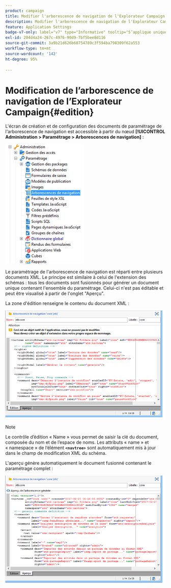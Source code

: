 ```yaml
---
product: campaign
title: Modifier l'arborescence de navigation de l'Explorateur Campaign
description: Modifier l'arborescence de navigation de l'Explorateur Campaign
feature: Application Settings
badge-v7-only: label="v7" type="Informative" tooltip="S’applique uniquement à Campaign Classic v7"
exl-id: 204d4a24-267c-4976-90d9-7bf5bee8d116
source-git-commit: 3a9b21d626b60754789c3f594ba798309f62a553
workflow-type: tm+mt
source-wordcount: '142'
ht-degree: 95%

---
```



# Modification de l’arborescence de navigation de l’Explorateur Campaign{#edition}

L&#39;écran de création et de configuration des documents de paramétrage de l&#39;arborescence de navigation est accessible à partir du nœud **[!UICONTROL Administration > Paramétrage > Arborescences de navigation]** :

![](assets/d_ncs_integration_navigation_arbo.png)

Le paramétrage de l&#39;arborescence de navigation est réparti entre plusieurs documents XML. Le principe est similaire à celui de l&#39;extension des schémas : tous les documents sont fusionnés pour générer un document unique contenant l&#39;ensemble du paramétrage. Celui-ci n&#39;est pas éditable et peut être visualisé à partir de l&#39;onglet &quot;Aperçu&quot;.

La zone d&#39;édition renseigne le contenu du document XML :

![](assets/d_ncs_integration_navigation_edit.png)

>[!NOTE]
>
>Le contrôle d’édition « Name » vous permet de saisir la clé du document, composée du nom et de l’espace de noms. Les attributs « name » et « namespace » de l’élément **`<navtree>`** sont automatiquement mis à jour dans le champ de modification XML du schéma.

L&#39;aperçu génère automatiquement le document fusionné contenant le paramétrage complet :

![](assets/d_ncs_integration_navigation_preview.png)
